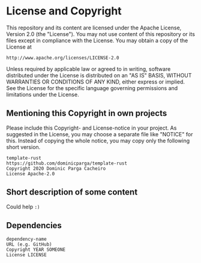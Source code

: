 # License and Copyright

This repository and its content are licensed under the Apache License, Version 2.0 (the "License").
You may not use content of this repository or its files except in compliance with the License.
You may obtain a copy of the License at

`http://www.apache.org/licenses/LICENSE-2.0`

Unless required by applicable law or agreed to in writing, software distributed under the License is distributed on an "AS IS" BASIS, WITHOUT WARRANTIES OR CONDITIONS OF ANY KIND, either express or implied.
See the License for the specific language governing permissions and limitations under the License.


## Mentioning this Copyright in own projects

Please include this Copyright- and License-notice in your project.
As suggested in the License, you may choose a separate file like "NOTICE" for this.
Instead of copying the whole notice, you may copy only the following short version.

```text
template-rust
https://github.com/dominicparga/template-rust
Copyright 2020 Dominic Parga Cacheiro
License Apache-2.0
```


## Short description of some content

Could help `:)`


## Dependencies

```text
dependency-name
URL (e.g. GitHub)
Copyright YEAR SOMEONE
License LICENSE
```
